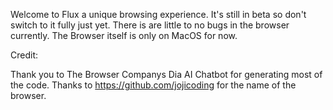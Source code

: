 Welcome to Flux a unique browsing experience. 
It's still in beta so don't switch to it fully just yet.
There is are little to no bugs in the browser currently. 
The Browser itself is only on MacOS for now.








Credit:

Thank you to The Browser Companys Dia AI Chatbot for generating most of the code. 
Thanks to https://github.com/jojicoding for the name of the browser.
